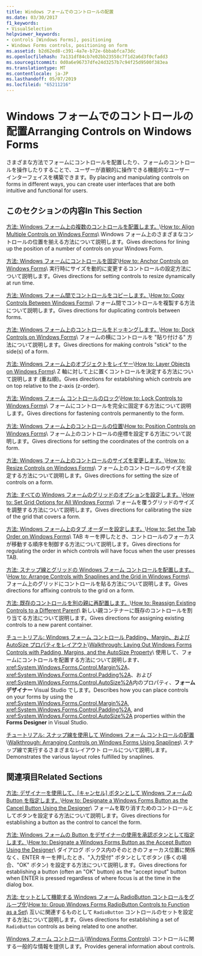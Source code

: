 ```yaml
---
title: Windows フォームでのコントロールの配置
ms.date: 03/30/2017
f1_keywords:
- VisualSelection
helpviewer_keywords:
- controls [Windows Forms], positioning
- Windows Forms controls, positioning on form
ms.assetid: b2d62ed8-c391-4a7e-b72e-6bbabfca73dc
ms.openlocfilehash: 7a131df84cb7e02bb23558c7f1d2a6d3f0cfadd3
ms.sourcegitcommit: 0d0a6e96737dfe24d3257b7c94f25d9500f383ea
ms.translationtype: MT
ms.contentlocale: ja-JP
ms.lasthandoff: 05/07/2019
ms.locfileid: "65211216"
---
```

# <a name="arranging-controls-on-windows-forms"></a><span data-ttu-id="56221-102">Windows フォームでのコントロールの配置</span><span class="sxs-lookup"><span data-stu-id="56221-102">Arranging Controls on Windows Forms</span></span>
<span data-ttu-id="56221-103">さまざまな方法でフォームにコントロールを配置したり、フォームのコントロールを操作したりすることで、ユーザーが直観的に操作できる機能的なユーザー インターフェイスを構築できます。</span><span class="sxs-lookup"><span data-stu-id="56221-103">By placing and manipulating controls on forms in different ways, you can create user interfaces that are both intuitive and functional for users.</span></span>

## <a name="in-this-section"></a><span data-ttu-id="56221-104">このセクションの内容</span><span class="sxs-lookup"><span data-stu-id="56221-104">In This Section</span></span>
 <span data-ttu-id="56221-105">[方法: Windows フォーム上の複数のコントロールを配置します。](how-to-align-multiple-controls-on-windows-forms.md)\\</span><span class="sxs-lookup"><span data-stu-id="56221-105">[How to: Align Multiple Controls on Windows Forms](how-to-align-multiple-controls-on-windows-forms.md)\\</span></span>
 <span data-ttu-id="56221-106">Windows フォーム上のさまざまなコントロールの位置を揃える方法について説明します。</span><span class="sxs-lookup"><span data-stu-id="56221-106">Gives directions for lining up the position of a number of controls on your Windows Form.</span></span>

 <span data-ttu-id="56221-107">[方法: Windows フォームにコントロールを固定](how-to-anchor-controls-on-windows-forms.md)\\</span><span class="sxs-lookup"><span data-stu-id="56221-107">[How to: Anchor Controls on Windows Forms](how-to-anchor-controls-on-windows-forms.md)\\</span></span>
 <span data-ttu-id="56221-108">実行時にサイズを動的に変更するコントロールの設定方法について説明します。</span><span class="sxs-lookup"><span data-stu-id="56221-108">Gives directions for setting controls to resize dynamically at run time.</span></span>

 <span data-ttu-id="56221-109">[方法: Windows フォーム間でコントロールをコピーします。](how-to-copy-controls-between-windows-forms.md)\\</span><span class="sxs-lookup"><span data-stu-id="56221-109">[How to: Copy Controls Between Windows Forms](how-to-copy-controls-between-windows-forms.md)\\</span></span>
 <span data-ttu-id="56221-110">フォーム間でコントロールを複製する方法について説明します。</span><span class="sxs-lookup"><span data-stu-id="56221-110">Gives directions for duplicating controls between forms.</span></span>

 <span data-ttu-id="56221-111">[方法: Windows フォーム上のコントロールをドッキングします。](how-to-dock-controls-on-windows-forms.md)\\</span><span class="sxs-lookup"><span data-stu-id="56221-111">[How to: Dock Controls on Windows Forms](how-to-dock-controls-on-windows-forms.md)\\</span></span>
 <span data-ttu-id="56221-112">フォームの横にコントロールを "貼り付ける" 方法について説明します。</span><span class="sxs-lookup"><span data-stu-id="56221-112">Gives directions for making controls "stick" to the side(s) of a form.</span></span>

 <span data-ttu-id="56221-113">[方法: Windows フォーム上のオブジェクトをレイヤー](how-to-layer-objects-on-windows-forms.md)\\</span><span class="sxs-lookup"><span data-stu-id="56221-113">[How to: Layer Objects on Windows Forms](how-to-layer-objects-on-windows-forms.md)\\</span></span>
 <span data-ttu-id="56221-114">Z 軸に対して上に置くコントロールを決定する方法について説明します (重ね順)。</span><span class="sxs-lookup"><span data-stu-id="56221-114">Gives directions for establishing which controls are on top relative to the z-axis (z-order).</span></span>

 <span data-ttu-id="56221-115">[方法: Windows フォーム コントロールのロック](how-to-lock-controls-to-windows-forms.md)\\</span><span class="sxs-lookup"><span data-stu-id="56221-115">[How to: Lock Controls to Windows Forms](how-to-lock-controls-to-windows-forms.md)\\</span></span>
 <span data-ttu-id="56221-116">フォームにコントロールを完全に固定する方法について説明します。</span><span class="sxs-lookup"><span data-stu-id="56221-116">Gives directions for fastening controls permanently to the form.</span></span>

 <span data-ttu-id="56221-117">[方法: Windows フォーム上のコントロールの位置](how-to-position-controls-on-windows-forms.md)\\</span><span class="sxs-lookup"><span data-stu-id="56221-117">[How to: Position Controls on Windows Forms](how-to-position-controls-on-windows-forms.md)\\</span></span>
 <span data-ttu-id="56221-118">フォーム上のコントロールの座標を設定する方法について説明します。</span><span class="sxs-lookup"><span data-stu-id="56221-118">Gives directions for setting the coordinates of the controls on a form.</span></span>

 <span data-ttu-id="56221-119">[方法: Windows フォーム上のコントロールのサイズを変更します。](how-to-resize-controls-on-windows-forms.md)\\</span><span class="sxs-lookup"><span data-stu-id="56221-119">[How to: Resize Controls on Windows Forms](how-to-resize-controls-on-windows-forms.md)\\</span></span>
 <span data-ttu-id="56221-120">フォーム上のコントロールのサイズを設定する方法について説明します。</span><span class="sxs-lookup"><span data-stu-id="56221-120">Gives directions for setting the size of controls on a form.</span></span>

 <span data-ttu-id="56221-121">[方法: すべての Windows フォームのグリッドのオプションを設定します。](how-to-set-grid-options-for-all-windows-forms.md)\\</span><span class="sxs-lookup"><span data-stu-id="56221-121">[How to: Set Grid Options for All Windows Forms](how-to-set-grid-options-for-all-windows-forms.md)\\</span></span>
 <span data-ttu-id="56221-122">フォームを覆うグリッドのサイズを調整する方法について説明します。</span><span class="sxs-lookup"><span data-stu-id="56221-122">Gives directions for calibrating the size of the grid that covers a form.</span></span>

 <span data-ttu-id="56221-123">[方法: Windows フォーム上のタブ オーダーを設定します。](how-to-set-the-tab-order-on-windows-forms.md)\\</span><span class="sxs-lookup"><span data-stu-id="56221-123">[How to: Set the Tab Order on Windows Forms](how-to-set-the-tab-order-on-windows-forms.md)\\</span></span>
 <span data-ttu-id="56221-124">TAB キーを押したとき、コントロールのフォーカスが移動する順序を制御する方法について説明します。</span><span class="sxs-lookup"><span data-stu-id="56221-124">Gives directions for regulating the order in which controls will have focus when the user presses TAB.</span></span>

 <span data-ttu-id="56221-125">[方法: スナップ線とグリッドの Windows フォーム コントロールを配置します。](how-to-arrange-controls-with-snaplines-and-the-grid-in-windows-forms.md)\\</span><span class="sxs-lookup"><span data-stu-id="56221-125">[How to: Arrange Controls with Snaplines and the Grid in Windows Forms](how-to-arrange-controls-with-snaplines-and-the-grid-in-windows-forms.md)\\</span></span>
 <span data-ttu-id="56221-126">フォーム上のグリッドにコントロールを貼る方法について説明します。</span><span class="sxs-lookup"><span data-stu-id="56221-126">Gives directions for affixing controls to the grid on a form.</span></span>

 <span data-ttu-id="56221-127">[方法: 既存のコントロールを別の親に再配置します。](how-to-reassign-existing-controls-to-a-different-parent.md)\\</span><span class="sxs-lookup"><span data-stu-id="56221-127">[How to: Reassign Existing Controls to a Different Parent](how-to-reassign-existing-controls-to-a-different-parent.md)\\</span></span>
 <span data-ttu-id="56221-128">新しい親コンテナーに既存のコントロールを割り当てる方法について説明します。</span><span class="sxs-lookup"><span data-stu-id="56221-128">Gives directions for assigning existing controls to a new parent container.</span></span>

 <span data-ttu-id="56221-129">[チュートリアル: Windows フォーム コントロール Padding、Margin、および AutoSize プロパティをレイアウト](windows-forms-controls-padding-autosize.md)\\</span><span class="sxs-lookup"><span data-stu-id="56221-129">[Walkthrough: Laying Out Windows Forms Controls with Padding, Margins, and the AutoSize Property](windows-forms-controls-padding-autosize.md)\\</span></span>
 <span data-ttu-id="56221-130">使用して、フォームにコントロールを配置する方法について説明します、 <xref:System.Windows.Forms.Control.Margin%2A>、 <xref:System.Windows.Forms.Control.Padding%2A>、および<xref:System.Windows.Forms.Control.AutoSize%2A>内のプロパティ、**フォーム デザイナー** Visual Studio でします。</span><span class="sxs-lookup"><span data-stu-id="56221-130">Describes how you can place controls on your forms by using the <xref:System.Windows.Forms.Control.Margin%2A>, <xref:System.Windows.Forms.Control.Padding%2A>, and <xref:System.Windows.Forms.Control.AutoSize%2A> properties within the **Forms Designer** in Visual Studio.</span></span>

 <span data-ttu-id="56221-131">[チュートリアル: スナップ線を使用して Windows フォーム コントロールの配置](walkthrough-arranging-controls-on-windows-forms-using-snaplines.md)\\</span><span class="sxs-lookup"><span data-stu-id="56221-131">[Walkthrough: Arranging Controls on Windows Forms Using Snaplines](walkthrough-arranging-controls-on-windows-forms-using-snaplines.md)\\</span></span>
 <span data-ttu-id="56221-132">スナップ線で実行するさまざまなレイアウト ロールについて説明します。</span><span class="sxs-lookup"><span data-stu-id="56221-132">Demonstrates the various layout roles fulfilled by snaplines.</span></span>

## <a name="related-sections"></a><span data-ttu-id="56221-133">関連項目</span><span class="sxs-lookup"><span data-stu-id="56221-133">Related Sections</span></span>
 <span data-ttu-id="56221-134">[方法: デザイナーを使用して、[キャンセル] ボタンとして Windows フォームの Button を指定します。](designate-a-wf-button-as-the-cancel-button-using-the-designer.md)\\</span><span class="sxs-lookup"><span data-stu-id="56221-134">[How to: Designate a Windows Forms Button as the Cancel Button Using the Designer](designate-a-wf-button-as-the-cancel-button-using-the-designer.md)\\</span></span>
 <span data-ttu-id="56221-135">フォームを取り消すためのコントロールとしてボタンを設定する方法について説明します。</span><span class="sxs-lookup"><span data-stu-id="56221-135">Gives directions for establishing a button as the control to cancel the form.</span></span>

 <span data-ttu-id="56221-136">[方法: Windows フォームの Button をデザイナーの使用を承認ボタンとして指定します。](designate-a-wf-button-as-the-accept-button-using-the-designer.md)\\</span><span class="sxs-lookup"><span data-stu-id="56221-136">[How to: Designate a Windows Forms Button as the Accept Button Using the Designer](designate-a-wf-button-as-the-accept-button-using-the-designer.md)\\</span></span>
 <span data-ttu-id="56221-137">ダイアログ ボックス内のそのときのフォーカス位置に関係なく、ENTER キーを押したとき、"入力受付" ボタンとしてボタン (多くの場合、"OK" ボタン) を設定する方法について説明します。</span><span class="sxs-lookup"><span data-stu-id="56221-137">Gives directions for establishing a button (often an "OK" button) as the "accept input" button when ENTER is pressed regardless of where focus is at the time in the dialog box.</span></span>

 <span data-ttu-id="56221-138">[方法: セットとして機能する Windows フォーム RadioButton コントロールをグループ化](how-to-group-windows-forms-radiobutton-controls-to-function-as-a-set.md)\\</span><span class="sxs-lookup"><span data-stu-id="56221-138">[How to: Group Windows Forms RadioButton Controls to Function as a Set](how-to-group-windows-forms-radiobutton-controls-to-function-as-a-set.md)\\</span></span>
 <span data-ttu-id="56221-139">互いに関連するものとして `RadioButton` コントロールのセットを設定する方法について説明します。</span><span class="sxs-lookup"><span data-stu-id="56221-139">Gives directions for establishing a set of `RadioButton` controls as being related to one another.</span></span>

 <span data-ttu-id="56221-140">[Windows フォーム コントロール](index.md)\\</span><span class="sxs-lookup"><span data-stu-id="56221-140">[Windows Forms Controls](index.md)\\</span></span>
 <span data-ttu-id="56221-141">コントロールに関する一般的な情報を提供します。</span><span class="sxs-lookup"><span data-stu-id="56221-141">Provides general information about controls.</span></span>
